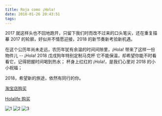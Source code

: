 ```yaml
---
title: Roja como ¡Hola!
date: 2018-01-26 20:43:51
tags:
---
```


2017 就这样头也不回地跑开，只留下我们时而改不过来的口头笔尖，还在重复描摹 2017 的轮廓，好似并不情愿迎接，2018 的新节奏新考验新机遇。

在这个公历年尚未走远，农历年犹有余温的时间间隙里，¡Hola! 带来了这样一份物件儿 -- ¡Hola! 2018 戊戌狗年特别定制马克杯
它不能保温，却希望你能不时看看它，记得把握时间喝到热水；
杯身上红红的 ¡Hola!，是我们心里对 2018 的小小祝福；

2018，希望新的旅途，依然有同行的你。

[淘宝店购买](https://item.taobao.com/item.htm?spm=0.7095261.0.0.4cb45989lbbIEh&id=564600433595)

[Holalife 购买](http://teamhola.mikecrm.com/cXWWhWv)

<!-- more -->

![1](http://hola-stor.cdn-nossl.vvdapp.com/store/img/18ny-1.jpg)
![2](http://hola-stor.cdn-nossl.vvdapp.com/store/img/18ny-2.jpg)
![3](http://hola-stor.cdn-nossl.vvdapp.com/store/img/18ny-3.jpg)
